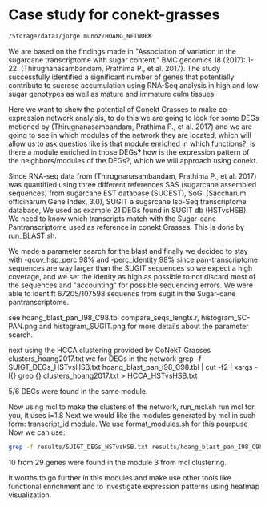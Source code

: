 # Case study for conekt-grasses
```sh
/Storage/data1/jorge.munoz/HOANG_NETWORK
```
We are based on the findings made in "Association of variation in the sugarcane transcriptome with sugar content." BMC genomics 18 (2017): 1-22. (Thirugnanasambandam, Prathima P., et al. 2017).
The study successfully identified a significant number of genes that potentially contribute to sucrose accumulation using RNA-Seq analysis in high and low sugar genotypes as well as mature and immature culm tissues

Here we want to show the potential of Conekt Grasses to make co-expression network analyisis, to do this we are going to look for some DEGs metioned by (Thirugnanasambandam, Prathima P., et al. 2017) and we are going to see in which modules of the network they are located, which will allow us to ask questios like is that module enriched in which functions?, is there a module enriched in those DEGs? how is the expression pattern of the neighbors/modules of the DEGs?, which we will approach using conekt.

Since RNA-seq data from (Thirugnanasambandam, Prathima P., et al. 2017) was quantified using three different references SAS (sugarcane assembled sequences) from sugarcane EST database (SUCEST), SoGI (Saccharum officinarum Gene Index, 3.0), SUGIT a sugarcane Iso-Seq transcriptome database, We used as example 21 DEGs found in SUGIT db (HSTvsHSB). We need to know which transcripts match with the Sugar-cane Pantranscriptome used as reference in conekt Grasses. This is done by run_BLAST.sh.

We made a parameter search for the blast and finally we decided to stay with -qcov_hsp_perc 98% and -perc_identity 98% since pan-transcriptome sequences are way larger than the SUGIT sequences so we expect a high coverage,  and we set the idenity as high as possible to not discard most of the sequences and "accounting" for possible sequencing errors. We were able to identift 67205/107598 sequencs from sugit in the Sugar-cane pantranscriptome.

see hoang_blast_pan_I98_C98.tbl compare_seqs_lengts.r, histogram_SC-PAN.png and histogram_SUGIT.png for more details about the parameter search.

next using  the HCCA clustering provided by CoNekT Grasses clusters_hoang2017.txt we for DEGs in the network
grep -f SUIGT_DEGs_HSTvsHSB.txt hoang_blast_pan_I98_C98.tbl | cut -f2 | xargs -I{} grep {} clusters_hoang2017.txt > HCCA_HSTvsHSB.txt

5/6 DEGs were found in the same module.

Now using mcl to make the clusters of the network, run_mcl.sh run mcl for you, it uses i=1.8
Next we would like the modules generated by mcl in such form: transcript_id   module. We use format_modules.sh for this pourpuse
Now we can use:
```sh
grep -f results/SUIGT_DEGs_HSTvsHSB.txt results/hoang_blast_pan_I98_C98.tbl | cut -f2 | xargs -I{} grep {} results/Hoang2017_mcl_formated.mcl
```
10 from 29 genes were found in the module 3 from mcl clustering.

It worths to go further in this modules and make use other tools like functional enrichment and to investigate expression patterns using heatmap visualization.
